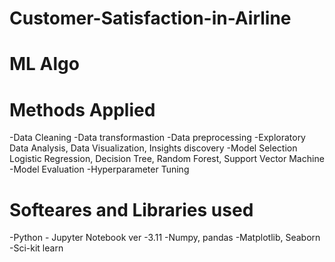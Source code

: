 # Customer-Satisfaction-in-Airline
# ML Algo

# Methods Applied

-Data Cleaning
-Data transformastion
-Data preprocessing
-Exploratory Data Analysis, Data Visualization, Insights discovery
-Model Selection
Logistic Regression, Decision Tree, Random Forest, Support Vector Machine
-Model Evaluation
-Hyperparameter Tuning


# Softeares and Libraries used

-Python - Jupyter Notebook ver -3.11
-Numpy, pandas
-Matplotlib, Seaborn
-Sci-kit learn
